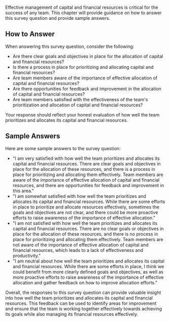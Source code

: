 

Effective management of capital and financial resources is critical for the success of any team. This chapter will provide guidance on how to answer this survey question and provide sample answers.

How to Answer
-------------

When answering this survey question, consider the following:

* Are there clear goals and objectives in place for the allocation of capital and financial resources?
* Is there a process in place for prioritizing and allocating capital and financial resources?
* Are team members aware of the importance of effective allocation of capital and financial resources?
* Are there opportunities for feedback and improvement in the allocation of capital and financial resources?
* Are team members satisfied with the effectiveness of the team's prioritization and allocation of capital and financial resources?

Your response should reflect your honest evaluation of how well the team prioritizes and allocates its capital and financial resources.

Sample Answers
--------------

Here are some sample answers to the survey question:

* "I am very satisfied with how well the team prioritizes and allocates its capital and financial resources. There are clear goals and objectives in place for the allocation of these resources, and there is a process in place for prioritizing and allocating them effectively. Team members are aware of the importance of effective allocation of capital and financial resources, and there are opportunities for feedback and improvement in this area."
* "I am somewhat satisfied with how well the team prioritizes and allocates its capital and financial resources. While there are some efforts in place to prioritize and allocate resources effectively, sometimes the goals and objectives are not clear, and there could be more proactive efforts to raise awareness of the importance of effective allocation."
* "I am not satisfied with how well the team prioritizes and allocates its capital and financial resources. There are no clear goals or objectives in place for the allocation of these resources, and there is no process in place for prioritizing and allocating them effectively. Team members are not aware of the importance of effective allocation of capital and financial resources, which leads to a lack of effectiveness and productivity."
* "I am neutral about how well the team prioritizes and allocates its capital and financial resources. While there are some efforts in place, I think we could benefit from more clearly defined goals and objectives, as well as more proactive efforts to raise awareness of the importance of effective allocation and gather feedback on how to improve allocation efforts."

Overall, the responses to this survey question can provide valuable insight into how well the team prioritizes and allocates its capital and financial resources. This feedback can be used to identify areas for improvement and ensure that the team is working together effectively towards achieving its goals while also managing its financial resources effectively.
